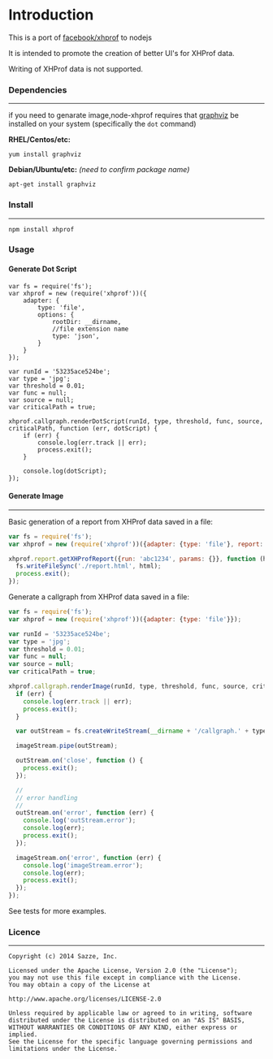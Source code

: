 Introduction
======

This is a port of [facebook/xhprof](https://github.com/facebook/xhprof) to nodejs

It is intended to promote the creation of better UI's for XHProf data.

Writing of XHProf data is not supported.

### Dependencies
------

if you need to genarate image,node-xhprof requires that [graphviz](http://www.graphviz.org/) be installed on your system (specifically the `dot` command)

**RHEL/Centos/etc:**

```
yum install graphviz
```

**Debian/Ubuntu/etc:** *(need to confirm package name)*

```
apt-get install graphviz
```

### Install
------

```
npm install xhprof
```

### Usage

#### Generate Dot Script
```
var fs = require('fs');
var xhprof = new (require('xhprof'))({
    adapter: {
        type: 'file',
        options: {
            rootDir: __dirname,
            //file extension name
            type: 'json',
        }
    }
});

var runId = '53235ace524be';
var type = 'jpg';
var threshold = 0.01;
var func = null;
var source = null;
var criticalPath = true;

xhprof.callgraph.renderDotScript(runId, type, threshold, func, source, criticalPath, function (err, dotScript) {
    if (err) {
        console.log(err.track || err);
        process.exit();
    }

    console.log(dotScript);
});
```

#### Generate Image
------

Basic generation of a report from XHProf data saved in a file:

```javascript
var fs = require('fs');
var xhprof = new (require('xhprof'))({adapter: {type: 'file'}, report: 'default'});

xhprof.report.getXHProfReport({run: 'abc1234', params: {}}, function (html) {
  fs.writeFileSync('./report.html', html);
  process.exit();
});
```

Generate a callgraph from XHProf data saved in a file:

```javascript
var fs = require('fs');
var xhprof = new (require('xhprof'))({adapter: {type: 'file'}});

var runId = '53235ace524be';
var type = 'jpg';
var threshold = 0.01;
var func = null;
var source = null;
var criticalPath = true;

xhprof.callgraph.renderImage(runId, type, threshold, func, source, criticalPath, function (err, imageStream) {
  if (err) {
    console.log(err.track || err);
    process.exit();
  }

  var outStream = fs.createWriteStream(__dirname + '/callgraph.' + type, {flags: 'w'});

  imageStream.pipe(outStream);

  outStream.on('close', function () {
    process.exit();
  });

  //
  // error handling
  //
  outStream.on('error', function (err) {
    console.log('outStream.error');
    console.log(err);
    process.exit();
  });

  imageStream.on('error', function (err) {
    console.log('imageStream.error');
    console.log(err);
    process.exit();
  });
});
```

See tests for more examples.

### Licence
------

    Copyright (c) 2014 Sazze, Inc.

    Licensed under the Apache License, Version 2.0 (the "License");
    you may not use this file except in compliance with the License.
    You may obtain a copy of the License at

    http://www.apache.org/licenses/LICENSE-2.0

    Unless required by applicable law or agreed to in writing, software
    distributed under the License is distributed on an "AS IS" BASIS,
    WITHOUT WARRANTIES OR CONDITIONS OF ANY KIND, either express or implied.
    See the License for the specific language governing permissions and
    limitations under the License.`
